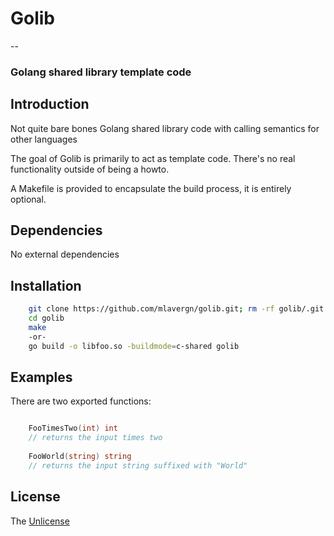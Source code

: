 # Golib
--
### Golang shared library template code

Introduction
--
Not quite bare bones Golang shared library code with calling semantics for other languages

The goal of Golib is primarily to act as template code. There's no real functionality outside of being a howto.

A Makefile is provided to encapsulate the build process, it is entirely optional.

Dependencies
--
No external dependencies

Installation
--
```bash
	git clone https://github.com/mlavergn/golib.git; rm -rf golib/.git
	cd golib
	make
	-or-
	go build -o libfoo.so -buildmode=c-shared golib
```

Examples
--
There are two exported functions:

```go

	FooTimesTwo(int) int
	// returns the input times two
	
	FooWorld(string) string
	// returns the input string suffixed with "World"
```

License
--
The [Unlicense](http://choosealicense.com/licenses/unlicense/)
